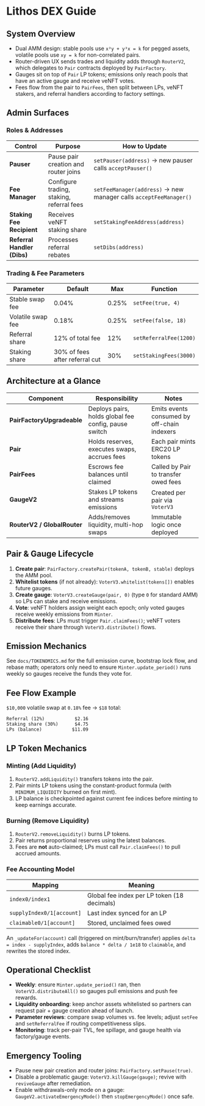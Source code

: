 # Lithos DEX Guide

## System Overview

- Dual AMM design: stable pools use `x³y + y³x = k` for pegged assets, volatile pools use `xy = k` for non-correlated pairs.
- Router-driven UX sends trades and liquidity adds through `RouterV2`, which delegates to `Pair` contracts deployed by `PairFactory`.
- Gauges sit on top of `Pair` LP tokens; emissions only reach pools that have an active gauge and receive veNFT votes.
- Fees flow from the pair to `PairFees`, then split between LPs, veNFT stakers, and referral handlers according to factory settings.

## Admin Surfaces

### Roles & Addresses

| Control                     | Purpose                                   | How to Update                                                     |
| --------------------------- | ----------------------------------------- | ----------------------------------------------------------------- |
| **Pauser**                  | Pause pair creation and router joins      | `setPauser(address)` → new pauser calls `acceptPauser()`          |
| **Fee Manager**             | Configure trading, staking, referral fees | `setFeeManager(address)` → new manager calls `acceptFeeManager()` |
| **Staking Fee Recipient**   | Receives veNFT staking share              | `setStakingFeeAddress(address)`                                   |
| **Referral Handler (Dibs)** | Processes referral rebates                | `setDibs(address)`                                                |

### Trading & Fee Parameters

| Parameter         | Default                        | Max   | Function               |
| ----------------- | ------------------------------ | ----- | ---------------------- |
| Stable swap fee   | 0.04%                          | 0.25% | `setFee(true, 4)`      |
| Volatile swap fee | 0.18%                          | 0.25% | `setFee(false, 18)`    |
| Referral share    | 12% of total fee               | 12%   | `setReferralFee(1200)` |
| Staking share     | 30% of fees after referral cut | 30%   | `setStakingFees(3000)` |

## Architecture at a Glance

| Component                   | Responsibility                                       | Notes                                       |
| --------------------------- | ---------------------------------------------------- | ------------------------------------------- |
| **PairFactoryUpgradeable**  | Deploys pairs, holds global fee config, pause switch | Emits events consumed by off-chain indexers |
| **Pair**                    | Holds reserves, executes swaps, accrues fees         | Each pair mints ERC20 LP tokens             |
| **PairFees**                | Escrows fee balances until claimed                   | Called by Pair to transfer owed fees        |
| **GaugeV2**                 | Stakes LP tokens and streams emissions               | Created per pair via `VoterV3`              |
| **RouterV2 / GlobalRouter** | Adds/removes liquidity, multi-hop swaps              | Immutable logic once deployed               |

## Pair & Gauge Lifecycle

1. **Create pair**: `PairFactory.createPair(tokenA, tokenB, stable)` deploys the AMM pool.
2. **Whitelist tokens** (if not already): `VoterV3.whitelist(tokens[])` enables future gauges.
3. **Create gauge**: `VoterV3.createGauge(pair, 0)` (type `0` for standard AMM) so LPs can stake and receive emissions.
4. **Vote**: veNFT holders assign weight each epoch; only voted gauges receive weekly emissions from `Minter`.
5. **Distribute fees**: LPs must trigger `Pair.claimFees()`; veNFT voters receive their share through `VoterV3.distribute()` flows.

## Emission Mechanics

See `docs/TOKENOMICS.md` for the full emission curve, bootstrap lock flow, and rebase math; operators only need to ensure `Minter.update_period()` runs weekly so gauges receive the funds they vote for.

## Fee Flow Example

`$10,000` volatile swap at `0.18%` fee → `$18` total:

```
Referral (12%)           $2.16
Staking share (30%)      $4.75
LPs (balance)           $11.09
```

## LP Token Mechanics

### Minting (Add Liquidity)

1. `RouterV2.addLiquidity()` transfers tokens into the pair.
2. Pair mints LP tokens using the constant-product formula (with `MINIMUM_LIQUIDITY` burned on first mint).
3. LP balance is checkpointed against current fee indices before minting to keep earnings accurate.

### Burning (Remove Liquidity)

1. `RouterV2.removeLiquidity()` burns LP tokens.
2. Pair returns proportional reserves using the latest balances.
3. Fees are **not** auto-claimed; LPs must call `Pair.claimFees()` to pull accrued amounts.

### Fee Accounting Model

| Mapping                   | Meaning                                     |
| ------------------------- | ------------------------------------------- |
| `index0/index1`           | Global fee index per LP token (18 decimals) |
| `supplyIndex0/1[account]` | Last index synced for an LP                 |
| `claimable0/1[account]`   | Stored, unclaimed fees owed                 |

An `_updateFor(account)` call (triggered on mint/burn/transfer) applies `delta = index - supplyIndex`, adds `balance * delta / 1e18` to `claimable`, and rewrites the stored index.

## Operational Checklist

- **Weekly**: ensure `Minter.update_period()` ran, then `VoterV3.distributeAll()` so gauges pull emissions and push fee rewards.
- **Liquidity onboarding**: keep anchor assets whitelisted so partners can request pair + gauge creation ahead of launch.
- **Parameter reviews**: compare swap volumes vs. fee levels; adjust `setFee` and `setReferralFee` if routing competitiveness slips.
- **Monitoring**: track per-pair TVL, fee spillage, and gauge health via factory/gauge events.

## Emergency Tooling

- Pause new pair creation and router joins: `PairFactory.setPause(true)`.
- Disable a problematic gauge: `VoterV3.killGauge(gauge)`; revive with `reviveGauge` after remediation.
- Enable withdrawals-only mode on a gauge: `GaugeV2.activateEmergencyMode()` then `stopEmergencyMode()` once safe.
